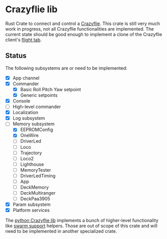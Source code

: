 # Crazyflie lib

Rust Crate to connect and control a [Crazyflie]. This crate is still very much work in progress,
not all Crazyflie functionalities are implemented. The current state should be good enough
to implement a clone of the Crazyflie client's [flight tab].

## Status

The following subsystems are or need to be implemented:

 - [x] App channel
 - [x] Commander
   - [x] Basic Roll Pitch Yaw setpoint
   - [x] Generic setpoints
 - [x] Console
 - [ ] High-level commander
 - [x] Localization
 - [x] Log subsystem
 - [ ] Memory subsystem
   - [x] EEPROMConfig
   - [x] OneWire
   - [ ] DriverLed
   - [ ] Loco
   - [ ] Trajectory
   - [ ] Loco2
   - [ ] Lighthouse
   - [ ] MemoryTester
   - [ ] DriverLedTiming
   - [ ] App
   - [ ] DeckMemory
   - [ ] DeckMultiranger
   - [ ] DeckPaa3905
 - [x] Param subsystem
 - [x] Platform services

The [python Crazyflie lib] implements a bunch of higher-level functionality like [swarm support] helpers. Those are out of scope of this crate and will need to be implemented in another specialized crate.


[Crazyflie]: https://www.bitcraze.io/products/crazyflie-2-1/
[Flight tab]: https://www.bitcraze.io/documentation/repository/crazyflie-clients-python/master/userguides/userguide_client/flightcontrol_tab/
[python Crazyflie lib]: https://github.com/bitcraze/crazyflie-lib-python
[swarm support]: https://www.bitcraze.io/documentation/repository/crazyflie-lib-python/master/api/cflib/crazyflie/swarm/
